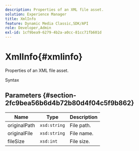 ```yaml
---
description: Properties of an XML file asset.
solution: Experience Manager
title: XmlInfo
feature: Dynamic Media Classic,SDK/API
role: Developer,Admin
exl-id: 1cf9bea9-6279-4b2a-a0cc-81cc71fb601d
---
```

# XmlInfo{#xmlinfo}

Properties of an XML file asset.

 Syntax 

## Parameters {#section-2fc9bea56b6d4b72b80d4f04c5f9b862}

|  Name  | Type  | Description  |
|---|---|---|
|  originalPath  | `xsd:string`  | File path.  |
|  originalFile  | `xsd:string`  | File name.  |
|  fileSize  | `xsd:int`  | File size.  |
